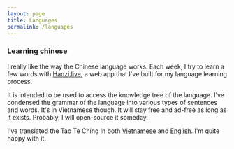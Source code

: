 ```yaml
---
layout: page
title: Languages
permalink: /languages
---
```


### Learning chinese

I really like the way the Chinese language works.
Each week, I try to learn a few words with [Hanzi.live](https://hanzi.live), a web app that I've built for my language learning process.  

It is intended to be used to access the knowledge tree of the language. I've condensed the grammar of the language into various types of sentences and words. It's in Vietnamese though. It will stay free and ad-free as long as it exists. Probably, I will open-source it someday.

I've translated the Tao Te Ching in both [Vietnamese](https://hanzi.live/practice/tao_te_ching) and [English](/dao). I'm quite happy with it.
